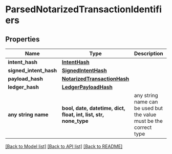 # ParsedNotarizedTransactionIdentifiers


## Properties
Name | Type | Description | Notes
------------ | ------------- | ------------- | -------------
**intent_hash** | [**IntentHash**](IntentHash.md) |  | 
**signed_intent_hash** | [**SignedIntentHash**](SignedIntentHash.md) |  | 
**payload_hash** | [**NotarizedTransactionHash**](NotarizedTransactionHash.md) |  | 
**ledger_hash** | [**LedgerPayloadHash**](LedgerPayloadHash.md) |  | 
**any string name** | **bool, date, datetime, dict, float, int, list, str, none_type** | any string name can be used but the value must be the correct type | [optional]

[[Back to Model list]](../README.md#documentation-for-models) [[Back to API list]](../README.md#documentation-for-api-endpoints) [[Back to README]](../README.md)


